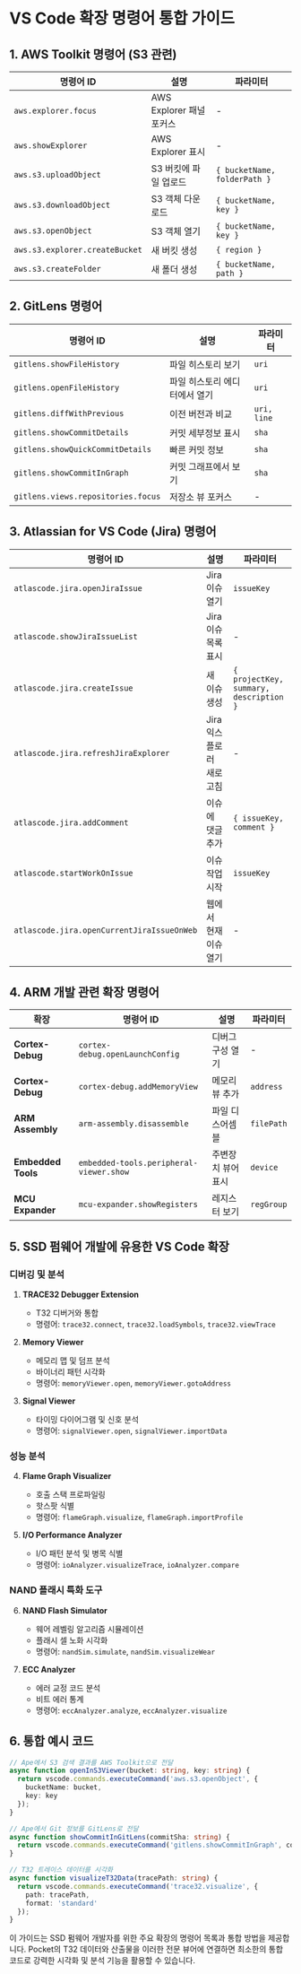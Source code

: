 # VS Code 확장 명령어 통합 가이드

## 1. AWS Toolkit 명령어 (S3 관련)

| 명령어 ID | 설명 | 파라미터 |
|---------|------|---------|
| `aws.explorer.focus` | AWS Explorer 패널 포커스 | - |
| `aws.showExplorer` | AWS Explorer 표시 | - |
| `aws.s3.uploadObject` | S3 버킷에 파일 업로드 | `{ bucketName, folderPath }` |
| `aws.s3.downloadObject` | S3 객체 다운로드 | `{ bucketName, key }` |
| `aws.s3.openObject` | S3 객체 열기 | `{ bucketName, key }` |
| `aws.s3.explorer.createBucket` | 새 버킷 생성 | `{ region }` |
| `aws.s3.createFolder` | 새 폴더 생성 | `{ bucketName, path }` |

## 2. GitLens 명령어

| 명령어 ID | 설명 | 파라미터 |
|---------|------|---------|
| `gitlens.showFileHistory` | 파일 히스토리 보기 | `uri` |
| `gitlens.openFileHistory` | 파일 히스토리 에디터에서 열기 | `uri` |
| `gitlens.diffWithPrevious` | 이전 버전과 비교 | `uri, line` |
| `gitlens.showCommitDetails` | 커밋 세부정보 표시 | `sha` |
| `gitlens.showQuickCommitDetails` | 빠른 커밋 정보 | `sha` |
| `gitlens.showCommitInGraph` | 커밋 그래프에서 보기 | `sha` |
| `gitlens.views.repositories.focus` | 저장소 뷰 포커스 | - |

## 3. Atlassian for VS Code (Jira) 명령어

| 명령어 ID | 설명 | 파라미터 |
|---------|------|---------|
| `atlascode.jira.openJiraIssue` | Jira 이슈 열기 | `issueKey` |
| `atlascode.showJiraIssueList` | Jira 이슈 목록 표시 | - |
| `atlascode.jira.createIssue` | 새 이슈 생성 | `{ projectKey, summary, description }` |
| `atlascode.jira.refreshJiraExplorer` | Jira 익스플로러 새로고침 | - |
| `atlascode.jira.addComment` | 이슈에 댓글 추가 | `{ issueKey, comment }` |
| `atlascode.startWorkOnIssue` | 이슈 작업 시작 | `issueKey` |
| `atlascode.jira.openCurrentJiraIssueOnWeb` | 웹에서 현재 이슈 열기 | - |

## 4. ARM 개발 관련 확장 명령어

| 확장 | 명령어 ID | 설명 | 파라미터 |
|-----|---------|------|---------|
| **Cortex-Debug** | `cortex-debug.openLaunchConfig` | 디버그 구성 열기 | - |
| **Cortex-Debug** | `cortex-debug.addMemoryView` | 메모리 뷰 추가 | `address` |
| **ARM Assembly** | `arm-assembly.disassemble` | 파일 디스어셈블 | `filePath` |
| **Embedded Tools** | `embedded-tools.peripheral-viewer.show` | 주변장치 뷰어 표시 | `device` |
| **MCU Expander** | `mcu-expander.showRegisters` | 레지스터 보기 | `regGroup` |

## 5. SSD 펌웨어 개발에 유용한 VS Code 확장

### 디버깅 및 분석

1. **TRACE32 Debugger Extension**
   - T32 디버거와 통합
   - 명령어: `trace32.connect`, `trace32.loadSymbols`, `trace32.viewTrace`

2. **Memory Viewer**
   - 메모리 맵 및 덤프 분석
   - 바이너리 패턴 시각화
   - 명령어: `memoryViewer.open`, `memoryViewer.gotoAddress`

3. **Signal Viewer**
   - 타이밍 다이어그램 및 신호 분석
   - 명령어: `signalViewer.open`, `signalViewer.importData`

### 성능 분석

4. **Flame Graph Visualizer**
   - 호출 스택 프로파일링
   - 핫스팟 식별
   - 명령어: `flameGraph.visualize`, `flameGraph.importProfile`

5. **I/O Performance Analyzer**
   - I/O 패턴 분석 및 병목 식별
   - 명령어: `ioAnalyzer.visualizeTrace`, `ioAnalyzer.compare`

### NAND 플래시 특화 도구

6. **NAND Flash Simulator**
   - 웨어 레벨링 알고리즘 시뮬레이션
   - 플래시 셀 노화 시각화
   - 명령어: `nandSim.simulate`, `nandSim.visualizeWear`

7. **ECC Analyzer**
   - 에러 교정 코드 분석
   - 비트 에러 통계
   - 명령어: `eccAnalyzer.analyze`, `eccAnalyzer.visualize`

## 6. 통합 예시 코드

```typescript
// Ape에서 S3 검색 결과를 AWS Toolkit으로 전달
async function openInS3Viewer(bucket: string, key: string) {
  return vscode.commands.executeCommand('aws.s3.openObject', {
    bucketName: bucket,
    key: key
  });
}

// Ape에서 Git 정보를 GitLens로 전달
async function showCommitInGitLens(commitSha: string) {
  return vscode.commands.executeCommand('gitlens.showCommitInGraph', commitSha);
}

// T32 트레이스 데이터를 시각화
async function visualizeT32Data(tracePath: string) {
  return vscode.commands.executeCommand('trace32.visualize', {
    path: tracePath,
    format: 'standard'
  });
}
```

이 가이드는 SSD 펌웨어 개발자를 위한 주요 확장의 명령어 목록과 통합 방법을 제공합니다. Pocket의 T32 데이터와 산출물을 이러한 전문 뷰어에 연결하면 최소한의 통합 코드로 강력한 시각화 및 분석 기능을 활용할 수 있습니다.